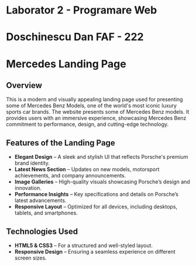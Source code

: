 # Laborator 2 - Programare Web

# Doschinescu Dan  FAF - 222

# Mercedes Landing Page

## Overview
This is a modern and visually appealing landing page used for presenting some of Mercedes Benz Models, one of the world's most iconic luxury sports car brands. The website presents some of Mercedes Benz models. It provides users with an immersive experience, showcasing Mercedes Benz commitment to performance, design, and cutting-edge technology.

## Features of the Landing Page
- **Elegant Design** – A sleek and stylish UI that reflects Porsche's premium brand identity.
- **Latest News Section** – Updates on new models, motorsport achievements, and company announcements.
- **Image Galleries** – High-quality visuals showcasing Porsche’s design and innovation.
- **Performance Insights** – Key specifications and details on Porsche’s latest advancements.
- **Responsive Layout** – Optimized for all devices, including desktops, tablets, and smartphones.

## Technologies Used
- **HTML5 & CSS3** – For a structured and well-styled layout.
- **Responsive Design** – Ensuring a seamless experience on different screen sizes.




